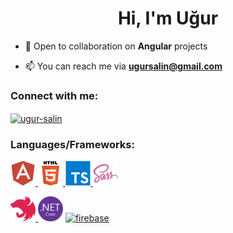 <h1 align="center">Hi, I'm Uğur</h1>

- 💬 Open to collaboration on **Angular** projects

- 📫 You can reach me via **ugursalin@gmail.com**

<h3 align="left">Connect with me:</h3>
<p align="left">

<a href="https://www.linkedin.com/in/ugursalin/" target="blank"><img align="center" src="https://raw.githubusercontent.com/rahuldkjain/github-profile-readme-generator/master/src/images/icons/Social/linked-in-alt.svg" alt="ugur-salin" height="30" width="40" /></a>
</p>

<h3 align="left">Languages/Frameworks:</h3>
<p align="left">
  <a href="https://angular.io/" target="_blank"> <img src="https://github.com/devicons/devicon/blob/master/icons/angularjs/angularjs-plain.svg" alt="angular" width="40" height="40"/> <a href="https://www.w3.org/html/" target="_blank"> <img src="https://raw.githubusercontent.com/devicons/devicon/master/icons/html5/html5-original-wordmark.svg" alt="html5" width="40" height="40"/> </a> <a href="https://developer.mozilla.org/en-US/docs/Web/JavaScript" target="_blank"> <a href="https://www.typescriptlang.org/" target="_blank"> <img src="https://raw.githubusercontent.com/devicons/devicon/master/icons/typescript/typescript-original.svg" alt="typescript" width="40" height="40"/> </a>
   <a href="https://sass-lang.com/" target="_blank"> <img src="https://github.com/devicons/devicon/blob/master/icons/sass/sass-original.svg" alt="typescript" width="40" height="40"/> </a>

<a href="https://nestjs.com/" target="_blank"> <img src="https://github.com/devicons/devicon/blob/master/icons/nestjs/nestjs-plain.svg" alt="nest" width="40" height="40"/> </a><a href="#" target="_blank"> <img src="https://github.com/devicons/devicon/blob/master/icons/dotnetcore/dotnetcore-original.svg" alt="net-core" width="40" height="40"/></a> <a href="https://firebase.google.com/" target="_blank"> <img src="https://www.vectorlogo.zone/logos/firebase/firebase-icon.svg" alt="firebase" width="40" height="40"/> </a>
    
</p>


